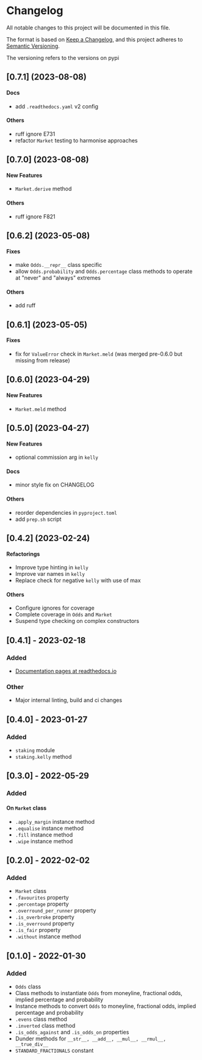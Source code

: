 # Changelog

All notable changes to this project will be documented in this file.

The format is based on [Keep a Changelog](https://keepachangelog.com/en/1.0.0/),
and this project adheres to [Semantic Versioning](https://semver.org/spec/v2.0.0.html).

The versioning refers to the versions on pypi

## [0.7.1] (2023-08-08)

#### Docs

- add `.readthedocs.yaml` v2 config

#### Others

- ruff ignore E731
- refactor `Market` testing to harmonise approaches

## [0.7.0] (2023-08-08)

#### New Features

- `Market.derive` method

#### Others

- ruff ignore F821

## [0.6.2] (2023-05-08)

#### Fixes

- make `Odds.__repr__` class specific
- allow `Odds.probability` and `Odds.percentage` class methods to operate at "never" and "always" extremes

#### Others

- add ruff

## [0.6.1] (2023-05-05)

#### Fixes

- fix for `ValueError` check in `Market.meld` (was merged pre-0.6.0 but missing from release)

## [0.6.0] (2023-04-29)

#### New Features

- `Market.meld` method

## [0.5.0] (2023-04-27)

#### New Features

- optional commission arg in `kelly`

#### Docs

- minor style fix on CHANGELOG

#### Others

- reorder dependencies in `pyproject.toml`
- add `prep.sh` script

## [0.4.2] (2023-02-24)

#### Refactorings

- Improve type hinting in `kelly`
- Improve var names in `kelly`
- Replace check for negative `kelly` with use of max

#### Others

- Configure ignores for coverage
- Complete coverage in `Odds` and `Market`
- Suspend type checking on complex constructors

## [0.4.1] - 2023-02-18

### Added

- [Documentation pages at readthedocs.io](https://pybet.readthedocs.io)

### Other

- Major internal linting, build and ci changes

## [0.4.0] - 2023-01-27

### Added

- `staking` module
- `staking.kelly` method

## [0.3.0] - 2022-05-29

### Added

#### On `Market` class

- `.apply_margin` instance method
- `.equalise` instance method
- `.fill` instance method
- `.wipe` instance method

## [0.2.0] - 2022-02-02

### Added

- `Market` class
- `.favourites` property
- `.percentage` property
- `.overround_per_runner` property
- `.is_overbroke` property
- `.is_overround` property
- `.is_fair` property
- `.without` instance method

## [0.1.0] - 2022-01-30

### Added

- `Odds` class
- Class methods to instantiate `Odds` from moneyline, fractional odds, implied percentage and probability
- Instance methods to convert `Odds` to moneyline, fractional odds, implied percentage and probability
- `.evens` class method
- `.inverted` class method
- `.is_odds_against` and `.is_odds_on` properties
- Dunder methods for `__str__, __add__, __mul__, __rmul__, __true_div__`
- `STANDARD_FRACTIONALS` constant
